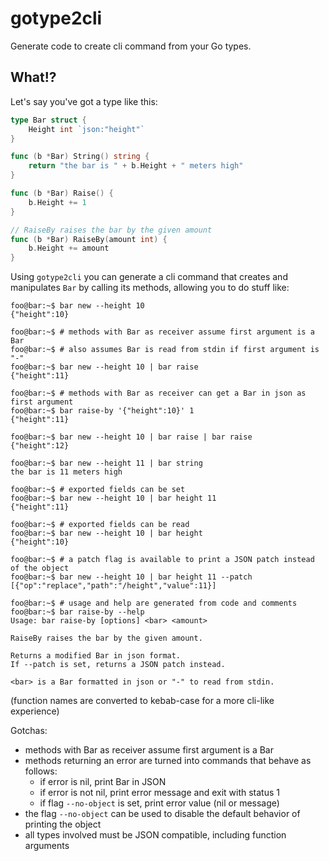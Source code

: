 # gotype2cli

Generate code to create cli command from your Go types.

## What!?

Let's say you've got a type like this:

```go
type Bar struct {
    Height int `json:"height"`
}

func (b *Bar) String() string {
    return "the bar is " + b.Height + " meters high"
}

func (b *Bar) Raise() {
    b.Height += 1
}

// RaiseBy raises the bar by the given amount
func (b *Bar) RaiseBy(amount int) {
    b.Height += amount
}
```

Using `gotype2cli` you can generate a cli command that creates and manipulates `Bar` by calling its methods, allowing you to do stuff like:

```console
foo@bar:~$ bar new --height 10
{"height":10}

foo@bar:~$ # methods with Bar as receiver assume first argument is a Bar
foo@bar:~$ # also assumes Bar is read from stdin if first argument is "-"
foo@bar:~$ bar new --height 10 | bar raise
{"height":11}

foo@bar:~$ # methods with Bar as receiver can get a Bar in json as first argument
foo@bar:~$ bar raise-by '{"height":10}' 1
{"height":11}

foo@bar:~$ bar new --height 10 | bar raise | bar raise
{"height":12}

foo@bar:~$ bar new --height 11 | bar string
the bar is 11 meters high

foo@bar:~$ # exported fields can be set
foo@bar:~$ bar new --height 10 | bar height 11
{"height":11}

foo@bar:~$ # exported fields can be read
foo@bar:~$ bar new --height 10 | bar height
{"height":10}

foo@bar:~$ # a patch flag is available to print a JSON patch instead of the object
foo@bar:~$ bar new --height 10 | bar height 11 --patch
[{"op":"replace","path":"/height","value":11}]

foo@bar:~$ # usage and help are generated from code and comments
foo@bar:~$ bar raise-by --help
Usage: bar raise-by [options] <bar> <amount>

RaiseBy raises the bar by the given amount.

Returns a modified Bar in json format.
If --patch is set, returns a JSON patch instead.

<bar> is a Bar formatted in json or "-" to read from stdin.
```

(function names are converted to kebab-case for a more cli-like experience)

Gotchas:
- methods with Bar as receiver assume first argument is a Bar
- methods returning an error are turned into commands that behave as follows:
  - if error is nil, print Bar in JSON
  - if error is not nil, print error message and exit with status 1
  - if flag `--no-object` is set, print error value (nil or message)
- the flag `--no-object` can be used to disable the default behavior of printing the object
- all types involved must be JSON compatible, including function arguments

